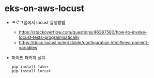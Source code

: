 # eks-on-aws-locust

* 프로그램에서 locust 실행방법
  
  - https://stackoverflow.com/questions/46397580/how-to-invoke-locust-tests-programmatically
  - https://docs.locust.io/en/stable/configuration.html#environment-variables

* 파이썬 패키지 설치
  ```
  pip install faker
  pip install locust
  ```
